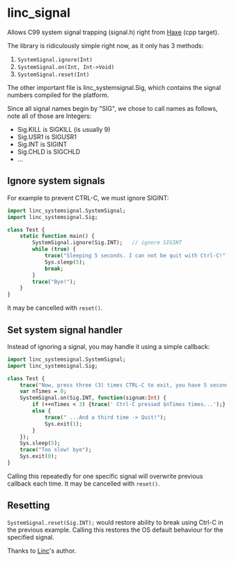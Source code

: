 # linc_signal

Allows C99 system signal trapping (signal.h) right from [Haxe](https://www.haxe.org) (cpp target). 

The library is ridiculously simple right now, as it only has 3 methods:

1. `SystemSignal.ignore(Int)`
2. `SystemSignal.on(Int, Int->Void)`
3. `SystemSignal.reset(Int)`

The other important file is linc_systemsignal.Sig, which contains the signal numbers compiled for the platform. 

Since all signal names begin by "SIG", we chose to call names as follows, note all of those are Integers:

* Sig.KILL is SIGKILL (is usually 9)
* Sig.USR1 is SIGUSR1
* Sig.INT is SIGINT
* Sig.CHLD is SIGCHLD
* ...

## Ignore system signals

For example to prevent CTRL-C, we must ignore SIGINT:

```haxe
import linc_systemsignal.SystemSignal;
import linc_systemsignal.Sig;

class Test {
    static function main() {
        SystemSignal.ignore(Sig.INT);   // ignore SIGINT
        while (true) {
            trace("Sleeping 5 seconds. I can not be quit with Ctrl-C!");
            Sys.sleep(5);
            break;
        }
        trace("Bye!");
    }
}
```

It may be cancelled with `reset()`.

## Set system signal handler

Instead of ignoring a signal, you may handle it using a simple callback:

```haxe
import linc_systemsignal.SystemSignal;
import linc_systemsignal.Sig;

class Test {
    trace("Now, press three (3) times CTRL-C to exit, you have 5 seconds.");
    var nTimes = 0;
    SystemSignal.on(Sig.INT, function(signum:Int) {
        if (++nTimes < 3) {trace(' Ctrl-C pressed $nTimes times...');}
        else {
            trace(" ...And a third time -> Quit!");
            Sys.exit(1);
        }
    });
    Sys.sleep(5);
    trace("Too slow! bye");
    Sys.exit(0);
}
```

Calling this repeatedly for one specific signal will overwrite previous callback each time.
It may be cancelled with `reset()`.

## Resetting

`SystemSignal.reset(Sig.INT);` would restore ability to break using Ctrl-C in the previous example. Calling this restores the OS default behaviour for the specified signal.

Thanks to [Linc](http://snowkit.github.io/linc/)'s author.

